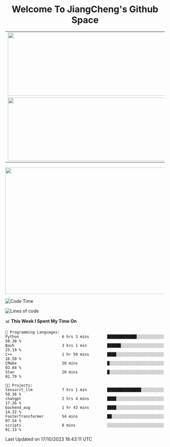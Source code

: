 <h1 align="center">Welcome To JiangCheng's Github Space</h1>

<table align="center" frame="void" rules="none" >
  <tr>
    <td>
      <div align="center"> <img height="200px" width="500px"  src="https://github-readme-stats.vercel.app/api?username=thisjiang&hide_title=true&hide_border=true&layout=compact&show_icons=trueline_height=21&text_color=000&icon_color=000&bg_color=0,ea6161,ffc64d,fffc4d,52fa5a&theme=graywhite" /> </div>
    </td>
    <td>
      <div align="center"> <img height="200px" width="500px" src="https://github-readme-stats.vercel.app/api/top-langs/?username=thisjiang&hide_title=true&hide_border=true&layout=compact&langs_count=6&text_color=000&icon_color=fff&bg_color=0,52fa5a,4dfcff,c64dff&theme=graywhite" /> </div>
    </td>
  </tr>
  <tr>
    <td>
      <div align="center"> <img height="200px" width="500px" src="https://github-readme-streak-stats.herokuapp.com/?user=thisjiang&hide_title=true&hide_border=true&layout=compact&langs_count=6" /> </div>
    </td>
    <td>
      <div align="center"> 
      <a href="https://github.com/" target="_blank"><img style="margin: 10px" src="https://profilinator.rishav.dev/skills-assets/git-scm-icon.svg" alt="Git" height="50" /></a>  
      <a href="https://www.linux.org/" target="_blank"><img style="margin: 10px" src="https://profilinator.rishav.dev/skills-assets/linux-original.svg" alt="Linux" height="50" /></a>  
      <a href="https://www.gnu.org/software/bash/" target="_blank"><img style="margin: 10px" src="https://profilinator.rishav.dev/skills-assets/gnu_bash-icon.svg" alt="Bash" height="50" /></a>  
      </div>
    </td>
  </tr>
</table>

<div align="center"> <img height="400px" width="1000px" src="https://github-readme-activity-graph.cyclic.app/graph?username=thisjiang&theme=react&hide_title=true&hide_border=true&layout=compact&langs_count=6" /> </div></td>

<!--START_SECTION:waka-->
![Code Time](http://img.shields.io/badge/Code%20Time-358%20hrs%2041%20mins-blue)

![Lines of code](https://img.shields.io/badge/From%20Hello%20World%20I%27ve%20Written-668.0%20thousand%20lines%20of%20code-blue)

📊 **This Week I Spent My Time On** 

```text
💬 Programming Languages: 
Python                   6 hrs 3 mins        █████████████░░░░░░░░░░░░   50.30 % 
Bash                     3 hrs 1 min         ██████░░░░░░░░░░░░░░░░░░░   25.19 % 
C++                      1 hr 59 mins        ████░░░░░░░░░░░░░░░░░░░░░   16.50 % 
CMake                    20 mins             █░░░░░░░░░░░░░░░░░░░░░░░░   02.84 % 
Stan                     20 mins             █░░░░░░░░░░░░░░░░░░░░░░░░   02.79 % 

🐱‍💻 Projects: 
tensorrt_llm             7 hrs 1 min         ███████████████░░░░░░░░░░   58.36 % 
chatgpt                  2 hrs 4 mins        ████░░░░░░░░░░░░░░░░░░░░░   17.26 % 
backend_aug              1 hr 43 mins        ████░░░░░░░░░░░░░░░░░░░░░   14.32 % 
FasterTransformer        54 mins             ██░░░░░░░░░░░░░░░░░░░░░░░   07.54 % 
scripts                  8 mins              ░░░░░░░░░░░░░░░░░░░░░░░░░   01.13 % 
```


 Last Updated on 17/10/2023 18:43:11 UTC
<!--END_SECTION:waka-->
